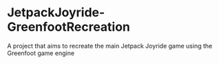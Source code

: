 # JetpackJoyride-GreenfootRecreation
 A project that aims to recreate the main Jetpack Joyride game using the Greenfoot game engine
